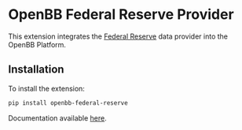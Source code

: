 # OpenBB Federal Reserve Provider

This extension integrates the [Federal Reserve](https://www.federalreserve.gov/data.htm) data provider into the OpenBB Platform.

## Installation

To install the extension:

```bash
pip install openbb-federal-reserve
```

Documentation available [here](https://docs.openbb.co/platform/developer_guide/contributing).
